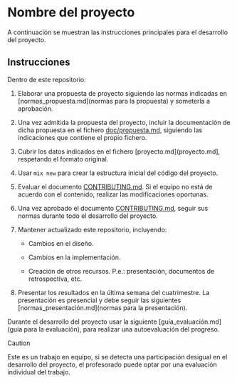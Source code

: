 # Nombre del proyecto

A continuación se muestran las instrucciones principales para el
desarrollo del proyecto.

## Instrucciones

Dentro de este repositorio:

1. Elaborar una propuesta de proyecto siguiendo las normas indicadas
   en [normas_propuesta.md](normas para la propuesta) y someterla a
   aprobación.

2. Una vez admitida la propuesta del proyecto, incluir la
   documentación de dicha propuesta en el fichero
   [doc/propuesta.md](doc/propuesta.md), siguiendo las indicaciones
   que contiene el propio fichero.

3. Cubrir los datos indicados en el fichero
   [proyecto.md](proyecto.md], respetando el formato original.
   
4. Usar `mix new` para crear la estructura inicial del código del
   proyecto.
 
5. Evaluar el documento [CONTRIBUTING.md](CONTRIBUTING.md). Si el
   equipo no está de acuerdo con el contenido, realizar las
   modificaciones oportunas.
   
6. Una vez aprobado el documento [CONTRIBUTING.md](CONTRIBUTING.md),
   seguir sus normas durante todo el desarrollo del proyecto.
   
7. Mantener actualizado este repositorio, incluyendo:

   - Cambios en el diseño.
   
   - Cambios en la implementación.
   
   - Creación de otros recursos. P.e.: presentación, documentos de
     retrospectiva, etc.

8. Presentar los resultados en la última semana del cuatrimestre. La
   presentación es presencial y debe seguir las siguientes
   [normas_presentación.md](normas para la presentación).


Durante el desarrollo del proyecto usar la siguiente
[guía_evaluación.md](guía para la evaluación), para realizar una
autoevaluación del progreso.


> [!CAUTION]
> Este es un trabajo en equipo, si se detecta una participación
> desigual en el desarrollo del proyecto, el profesorado puede optar
> por una evaluación individual del trabajo.
